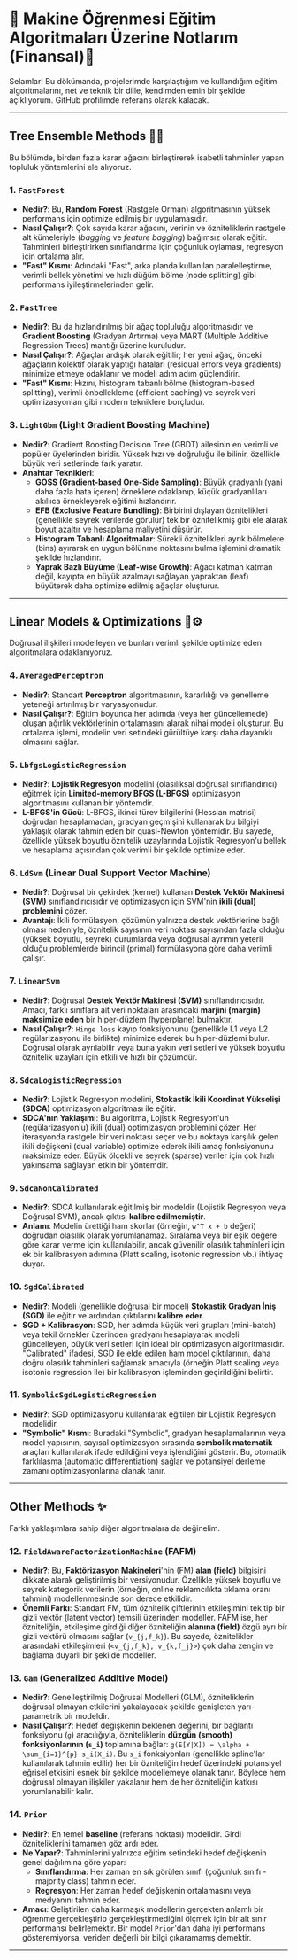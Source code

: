 # 🤖 Makine Öğrenmesi Eğitim Algoritmaları Üzerine Notlarım (Finansal)📝

Selamlar! Bu dökümanda, projelerimde karşılaştığım ve kullandığım eğitim algoritmalarını, net ve teknik bir dille, kendimden emin bir şekilde açıklıyorum. GitHub profilimde referans olarak kalacak.

---

## Tree Ensemble Methods 🌳🌲

Bu bölümde, birden fazla karar ağacını birleştirerek isabetli tahminler yapan topluluk yöntemlerini ele alıyoruz.

### 1. `FastForest`

* **Nedir?**: Bu, **Random Forest** (Rastgele Orman) algoritmasının yüksek performans için optimize edilmiş bir uygulamasıdır.
* **Nasıl Çalışır?**: Çok sayıda karar ağacını, verinin ve özniteliklerin rastgele alt kümeleriyle (*bagging* ve *feature bagging*) bağımsız olarak eğitir. Tahminleri birleştirirken sınıflandırma için çoğunluk oylaması, regresyon için ortalama alır.
* **"Fast" Kısmı**: Adındaki "Fast", arka planda kullanılan paralelleştirme, verimli bellek yönetimi ve hızlı düğüm bölme (node splitting) gibi performans iyileştirmelerinden gelir.

### 2. `FastTree`

* **Nedir?**: Bu da hızlandırılmış bir ağaç topluluğu algoritmasıdır ve **Gradient Boosting** (Gradyan Artırma) veya MART (Multiple Additive Regression Trees) mantığı üzerine kuruludur.
* **Nasıl Çalışır?**: Ağaçlar ardışık olarak eğitilir; her yeni ağaç, önceki ağaçların kolektif olarak yaptığı hataları (residual errors veya gradients) minimize etmeye odaklanır ve modeli adım adım güçlendirir.
* **"Fast" Kısmı**: Hızını, histogram tabanlı bölme (histogram-based splitting), verimli önbellekleme (efficient caching) ve seyrek veri optimizasyonları gibi modern tekniklere borçludur.

### 3. `LightGbm` (Light Gradient Boosting Machine)

* **Nedir?**: Gradient Boosting Decision Tree (GBDT) ailesinin en verimli ve popüler üyelerinden biridir. Yüksek hızı ve doğruluğu ile bilinir, özellikle büyük veri setlerinde fark yaratır.
* **Anahtar Teknikleri**:
    * **GOSS (Gradient-based One-Side Sampling)**: Büyük gradyanlı (yani daha fazla hata içeren) örneklere odaklanıp, küçük gradyanlıları akıllıca örnekleyerek eğitimi hızlandırır.
    * **EFB (Exclusive Feature Bundling)**: Birbirini dışlayan öznitelikleri (genellikle seyrek verilerde görülür) tek bir öznitelikmiş gibi ele alarak boyut azaltır ve hesaplama maliyetini düşürür.
    * **Histogram Tabanlı Algoritmalar**: Sürekli öznitelikleri ayrık bölmelere (bins) ayırarak en uygun bölünme noktasını bulma işlemini dramatik şekilde hızlandırır.
    * **Yaprak Bazlı Büyüme (Leaf-wise Growth)**: Ağacı katman katman değil, kayıpta en büyük azalmayı sağlayan yapraktan (leaf) büyüterek daha optimize edilmiş ağaçlar oluşturur.

---

## Linear Models & Optimizations 📏⚙️

Doğrusal ilişkileri modelleyen ve bunları verimli şekilde optimize eden algoritmalara odaklanıyoruz.

### 4. `AveragedPerceptron`

* **Nedir?**: Standart **Perceptron** algoritmasının, kararlılığı ve genelleme yeteneği artırılmış bir varyasyonudur.
* **Nasıl Çalışır?**: Eğitim boyunca her adımda (veya her güncellemede) oluşan ağırlık vektörlerinin ortalamasını alarak nihai modeli oluşturur. Bu ortalama işlemi, modelin veri setindeki gürültüye karşı daha dayanıklı olmasını sağlar.

### 5. `LbfgsLogisticRegression`

* **Nedir?**: **Lojistik Regresyon** modelini (olasılıksal doğrusal sınıflandırıcı) eğitmek için **Limited-memory BFGS (L-BFGS)** optimizasyon algoritmasını kullanan bir yöntemdir.
* **L-BFGS'in Gücü**: L-BFGS, ikinci türev bilgilerini (Hessian matrisi) doğrudan hesaplamadan, gradyan geçmişini kullanarak bu bilgiyi yaklaşık olarak tahmin eden bir quasi-Newton yöntemidir. Bu sayede, özellikle yüksek boyutlu öznitelik uzaylarında Lojistik Regresyon'u bellek ve hesaplama açısından çok verimli bir şekilde optimize eder.

### 6. `LdSvm` (Linear Dual Support Vector Machine)

* **Nedir?**: Doğrusal bir çekirdek (kernel) kullanan **Destek Vektör Makinesi (SVM)** sınıflandırıcısıdır ve optimizasyon için SVM'nin **ikili (dual) problemini** çözer.
* **Avantajı**: İkili formülasyon, çözümün yalnızca destek vektörlerine bağlı olması nedeniyle, öznitelik sayısının veri noktası sayısından fazla olduğu (yüksek boyutlu, seyrek) durumlarda veya doğrusal ayrımın yeterli olduğu problemlerde birincil (primal) formülasyona göre daha verimli çalışır.

### 7. `LinearSvm`

* **Nedir?**: Doğrusal **Destek Vektör Makinesi (SVM)** sınıflandırıcısıdır. Amacı, farklı sınıflara ait veri noktaları arasındaki **marjini (margin) maksimize eden** bir hiper-düzlem (hyperplane) bulmaktır.
* **Nasıl Çalışır?**: `Hinge loss` kayıp fonksiyonunu (genellikle L1 veya L2 regülarizasyonu ile birlikte) minimize ederek bu hiper-düzlemi bulur. Doğrusal olarak ayrılabilir veya buna yakın veri setleri ve yüksek boyutlu öznitelik uzayları için etkili ve hızlı bir çözümdür.

### 8. `SdcaLogisticRegression`

* **Nedir?**: Lojistik Regresyon modelini, **Stokastik İkili Koordinat Yükselişi (SDCA)** optimizasyon algoritması ile eğitir.
* **SDCA'nın Yaklaşımı**: Bu algoritma, Lojistik Regresyon'un (regülarizasyonlu) ikili (dual) optimizasyon problemini çözer. Her iterasyonda rastgele bir veri noktası seçer ve bu noktaya karşılık gelen ikili değişkeni (dual variable) optimize ederek ikili amaç fonksiyonunu maksimize eder. Büyük ölçekli ve seyrek (sparse) veriler için çok hızlı yakınsama sağlayan etkin bir yöntemdir.

### 9. `SdcaNonCalibrated`

* **Nedir?**: SDCA kullanılarak eğitilmiş bir modeldir (Lojistik Regresyon veya Doğrusal SVM), ancak çıktısı **kalibre edilmemiştir**.
* **Anlamı**: Modelin ürettiği ham skorlar (örneğin, `w^T x + b` değeri) doğrudan olasılık olarak yorumlanamaz. Sıralama veya bir eşik değere göre karar verme için kullanılabilir, ancak güvenilir olasılık tahminleri için ek bir kalibrasyon adımına (Platt scaling, isotonic regression vb.) ihtiyaç duyar.

### 10. `SgdCalibrated`

* **Nedir?**: Modeli (genellikle doğrusal bir model) **Stokastik Gradyan İniş (SGD)** ile eğitir ve ardından çıktılarını **kalibre eder**.
* **SGD + Kalibrasyon**: SGD, her adımda küçük veri grupları (mini-batch) veya tekil örnekler üzerinden gradyanı hesaplayarak modeli güncelleyen, büyük veri setleri için ideal bir optimizasyon algoritmasıdır. "Calibrated" ifadesi, SGD ile elde edilen ham model çıktılarının, daha doğru olasılık tahminleri sağlamak amacıyla (örneğin Platt scaling veya isotonic regression ile) bir kalibrasyon işleminden geçirildiğini belirtir.

### 11. `SymbolicSgdLogisticRegression`

* **Nedir?**: SGD optimizasyonu kullanılarak eğitilen bir Lojistik Regresyon modelidir.
* **"Symbolic" Kısmı**: Buradaki "Symbolic", gradyan hesaplamalarının veya model yapısının, sayısal optimizasyon sırasında **sembolik matematik** araçları kullanılarak ifade edildiğini veya işlendiğini gösterir. Bu, otomatik farklılaşma (automatic differentiation) sağlar ve potansiyel derleme zamanı optimizasyonlarına olanak tanır.

---

## Other Methods ✨

Farklı yaklaşımlara sahip diğer algoritmalara da değinelim.

### 12. `FieldAwareFactorizationMachine` (FAFM)

* **Nedir?**: Bu, **Faktörizasyon Makineleri**'nin (FM) **alan (field)** bilgisini dikkate alarak geliştirilmiş bir versiyonudur. Özellikle yüksek boyutlu ve seyrek kategorik verilerin (örneğin, online reklamcılıkta tıklama oranı tahmini) modellenmesinde son derece etkilidir.
* **Önemli Farkı**: Standart FM, tüm öznitelik çiftlerinin etkileşimini tek tip bir gizli vektör (latent vector) temsili üzerinden modeller. FAFM ise, her özniteliğin, etkileşime girdiği diğer özniteliğin **alanına (field)** özgü ayrı bir gizli vektörü olmasını sağlar (`v_{j,f_k}`). Bu sayede, öznitelikler arasındaki etkileşimleri (`<v_{j,f_k}, v_{k,f_j}>`) çok daha zengin ve bağlama duyarlı bir şekilde modeller.

### 13. `Gam` (Generalized Additive Model)

* **Nedir?**: Genelleştirilmiş Doğrusal Modelleri (GLM), özniteliklerin doğrusal olmayan etkilerini yakalayacak şekilde genişleten yarı-parametrik bir modeldir.
* **Nasıl Çalışır?**: Hedef değişkenin beklenen değerini, bir bağlantı fonksiyonu (`g`) aracılığıyla, özniteliklerin **düzgün (smooth) fonksiyonlarının (`s_i`)** toplamına bağlar: `g(E[Y|X]) = \alpha + \sum_{i=1}^{p} s_i(X_i)`. Bu `s_i` fonksiyonları (genellikle spline'lar kullanılarak tahmin edilir) her bir özniteliğin hedef üzerindeki potansiyel eğrisel etkisini esnek bir şekilde modellemeye olanak tanır. Böylece hem doğrusal olmayan ilişkiler yakalanır hem de her özniteliğin katkısı yorumlanabilir kalır.

### 14. `Prior`

* **Nedir?**: En temel **baseline** (referans noktası) modelidir. Girdi özniteliklerini tamamen göz ardı eder.
* **Ne Yapar?**: Tahminlerini yalnızca eğitim setindeki hedef değişkenin genel dağılımına göre yapar:
    * **Sınıflandırma**: Her zaman en sık görülen sınıfı (çoğunluk sınıfı - majority class) tahmin eder.
    * **Regresyon**: Her zaman hedef değişkenin ortalamasını veya medyanını tahmin eder.
* **Amacı**: Geliştirilen daha karmaşık modellerin gerçekten anlamlı bir öğrenme gerçekleştirip gerçekleştirmediğini ölçmek için bir alt sınır performansı belirlemektir. Bir model `Prior`'dan daha iyi performans gösteremiyorsa, veriden değerli bir bilgi çıkaramamış demektir.

---